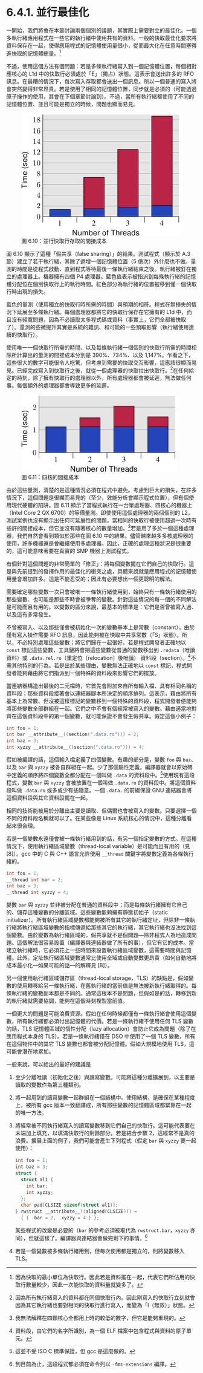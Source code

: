 # 6.4.1. 並行最佳化

一開始，我們將會在本節討論兩個個別的議題，其實際上需要對立的最佳化。一個多執行緒應用程式在一些它的執行緒中使用共有的資料。一般的快取最佳化要求將資料保存在一起，使得應用程式的記憶體使用量很小，從而最大化在任意時間塞得進快取的記憶體總量。[^譯註1]

不過，使用這個方法有個問題：若是多條執行緒寫入到一個記憶體位置，每個相對應核心的 L1d 中的快取行必須處於「E」（獨占）狀態。這表示會送出許多的 RFO 訊息。在最糟的情況下，每次寫入存取都會送出一個訊息。所以一個普通的寫入將會突然變得非常昂貴。若是使用了相同的記憶體位置，同步就是必須的（可能透過原子操作的使用，其會在下個章節討論到）。不過，當所有執行緒都使用了不同的記憶體位置、並且可能是獨立的時候，問題也顯而易見。

<figure>
  <img src="../../assets/figure-6.10.png" alt="圖 6.10：並行快取行存取的間接成本">
  <figcaption>圖 6.10：並行快取行存取的間接成本</figcaption>
</figure>

圖 6.10 顯示了這種「假共享（false sharing）」的結果。測試程式（顯示於 A.3 節）建立了若干執行緒，其除了遞增一個記憶體位置（5 億次）外什麼也不做。量測的時間是從程式啟動、直到程式等待最後一條執行緒結束之後。執行緒被釘在獨立的處理器上。機器擁有四個 P4 處理器。藍色值表示被指派到每條執行緒的記憶體分配位在個別快取行上的執行時間。紅色部分為執行緒的位置被移到僅一個快取行時出現的損失。

藍色的量測（使用獨立的快取行時所需的時間）與預期的相符。程式在無損失的情況下延展至多條執行緒。每個處理器都將它的快取行保存在它擁有的 L1d 中，而且沒有頻寬問題，因為不必讀取太多程式碼或資料（事實上，它們全都被快取了）。量測的些微提升其實是系統的雜訊、和可能的一些預取影響（執行緒使用連續的快取行）。

使用唯一一個快取行所需的時間、以及每條執行緒一個個別的快取行所需的時間相除所計算出的量測的間接成本分別是 390%、734%、以及 1,147%。乍看之下，這些很大的數字可能很令人吃驚，但考慮到需要的快取交互影響，這應該很顯而易見。已經完成寫入到快取行之後，就從一個處理器的快取拉出快取行。[^譯註2]在任何給定的時刻，除了擁有快取行的處理器以外，所有處理器都會被延遲，無法做任何事。每個額外的處理器都會導致更多的延遲。

<figure>
  <img src="../../assets/figure-6.11.png" alt="圖 6.11：四核的間接成本">
  <figcaption>圖 6.11：四核的間接成本</figcaption>
</figure>

由於這些量測，清楚的是這種情況必須在程式中避免。考慮到巨大的損失，在許多情況下，這個問題是很顯而易見的（至少，效能分析會顯示程式位置），但有個使用現代硬體的陷阱。圖 6.11 顯示了當程式執行在一台單處理器、四核心的機器上（Intel Core 2 QX 6700）的等價量測。即使使用這個處理器的兩個個別的 L2，測試案例也沒有顯示出任何可延展性的問題。當相同的快取行被使用超過一次時有些許的間接成本，但它並沒有隨著核心的數量增加。[^36]若是用了多於一個這種處理器，我們自然會看到類似於那些在圖 6.10 中的結果。儘管越來越多多核處理器的使用，許多機器還是會繼續使用多處理器。因此，正確的處理這種狀況是很重要的，這可能意味著要在真實的 SMP 機器上測試程式。

有個針對這個問題的非常簡單的「修正」：將每個變數擺在它們自己的快取行。這是與先前提到的發揮作用的最佳化的衝突之處，具體來說就是應用程式的記憶體使用量會增加許多。這是不能忍受的；因此有必要想出一個更聰明的解法。

需要確定哪些變數一次只會被唯一一條執行緒使用到，始終只有一條執行緒使用的那些變數、也可能是那些不時會被爭奪的變數。針對這些情況的每一個的不同解法是可能而且有用的。以變數的區分來說，最基本的標準是：它們是否曾被寫入過、以及這有多常發生。

不曾被寫入、以及那些僅會被初始化一次的變數基本上是常數（constant）。由於僅有寫入操作需要 RFO 訊息，因此能夠被在快取中共享常數（「S」狀態）。所以，不必特別處理這些變數；將它們歸在一起很好。若是程式開發者正確地以 `const` 標記這些變數，工具鏈將會把這些變數從普通的變數移出到 `.rodata`（唯讀資料）或 `.data.rel.ro`（重定位〔relocation〕後唯讀） 資料段（section）。[^37]不需其他特別的行為。若是出於某些理由，變數無法正確地以 `const` 標記，程式開發者能夠藉由將它們指派到一個特殊的資料段來影響它們的擺放。

當連結器構造出最後的二元檔時，它首先會附加來自所有輸入檔、具有相同名稱的資料段；那些資料段接著會以連結器腳本所決定的順序排列。這表示，藉由將所有基本上為常數、但沒被這樣標記的變數移到一個特殊的資料段，程式開發者便能夠將那些變數全部群組在一起。它們之中不會有個經常被寫入的變數。藉由適當地對齊在這個資料段中的第一個變數，就可能保證不會發生假共享。假定這個小例子：

```c
int foo = 1;
int bar __attribute__((section(".data.ro"))) = 2;
int baz = 3;
int xyzzy __attribute__((section(".data.ro"))) = 4;
```

假如被編譯的話，這個輸入檔定義了四個變數。有趣的部分是，變數 `foo` 與 `baz`、以及 `bar` 與 `xyzzy` 被各自群組在一起。少了那個屬性定義，編譯器就會以原始碼中定義的順序將四個變數全都分配在一個叫做 `.data` 的資料段中。[^38]使用現有這段程式，變數 `bar` 與 `xyzzy` 會被放置在一個叫做 `.data.ro` 的資料段中。將這個資料段叫做 `.data.ro` 或多或少有些隨意。一個 `.data.` 的前綴保證 GNU 連結器會將這個資料段與其它資料段擺在一起。

相同的技術能被用於分離出主要是讀取、但偶爾也會被寫入的變數。只要選擇一個不同的資料段名稱就可以了。在某些像是 Linux 系統核心的情況中，這種分離看起來很合理。

若是一個變數永遠僅會被一條執行緒用到的話，有另一個指定變數的方式。在這種情況下，使用執行緒區域變數（thread-local variable）是可能而且有用的（見 [8]）。gcc 中的 C 與 C++ 語言允許使用 `__thread` 關鍵字將變數定義為各條執行緒的。

```c
int foo = 1;
__thread int bar = 2;
int baz = 3;
__thread int xyzzy = 4;
```

變數 `bar` 與 `xyzzy` 並非被分配在普通的資料段中；而是每條執行緒擁有它自己的、儲存這種變數的分離區域。這些變數能夠擁有靜態初始子（static initializer）。所有執行緒區域變數都能夠被所有其它的執行緒定址，但除非一條執行緒將執行緒區域變數的指標傳遞給那些其它的執行緒，其它執行緒也沒法找到這個變數。由於變數為執行緒區域的，假共享就不是個問題––除非程式人為地造成問題。這個解法很容易設置（編譯器與連結器做了所有的事），但它有它的成本。當建立執行緒時，它必須花上一些時間來設置執行緒區域變數，這需要時間與記憶體。此外，定址執行緒區域變數通常比使用全域或自動變數更昂貴（如何自動地將成本最小化––如果可能的話––的解釋見 [8]）。

另一個使用執行緒區域儲存區（thread-local storage，TLS）的缺點是，假如變數的使用轉移給另一條執行緒，在舊執行緒的當前值是無法被新執行緒取得的。每條執行緒的變數副本都是不同的。通常這根本不是問題，但假如是的話，轉移到新的執行緒就需要協調，能夠在這個時刻複製當前值。

一個更大的問題是可能浪費資源。假如在任何時候都僅有一條執行緒會使用這個變數，所有執行緒都必須付出記憶體的代價。若是一條執行緒不使用任何 TLS 變數的話，TLS 記憶體區域的惰性分配（lazy allocation）會防止它成為問題（除了在應用程式本身的 TLS）。若是一條執行緒僅在 DSO 中使用了一個 TLS 變數，所有在這個物件中的其它 TLS 變數也都會被分配記憶體。假如大規模地使用 TLS，這可能會潛在地累加。

一般來說，可以給出的最好的建議是

1. 至少分離唯讀（初始化之後）與讀寫變數。可能將這種分離擴展到，以主要是讀取的變數作為第三種類別。
2. 將一起用到的讀寫變數一起群組在一個結構中。使用結構，是確保在某種程度上，被所有 gcc 版本一致翻譯成，所有那些變數的記憶體區域都緊靠在一起的唯一方法。
3. 將經常被不同執行緒寫入的讀寫變數移到它們自己的快取行。這可能代表要在末端加上填充，以填滿快取行的剩餘部分。若是結合步驟 2，這經常不是真的浪費。擴展上面的例子，我們可能會產生下列程式（假定 `bar` 與 `xyzzy` 要一起使用）：

    ```c
    int foo = 1;
    int baz = 3;
    struct {
      struct al1 {
        int bar;
        int xyzzy;
      };
      char pad[CLSIZE sizeof(struct al1)];
    } rwstruct __attribute__((aligned(CLSIZE))) =
      { { .bar = 2, .xyzzy = 4 } };
    ```

    某些程式的改變是必要的（`bar` 的參考必須被取代為 `rwstruct.bar`，`xyzzy` 亦同），但就這樣了。編譯器與連結器會做完剩下的事情。[^39]
4. 若是一個變數被多條執行緒用到，但每次使用都是獨立的，則將變數移入 TLS。



[^譯註1]: 因為快取的最小單位為快取行。因此若是資料擺在一起，代表它們所佔用的快取行數量較少，因此一次能快取的資料量就變多了。

[^譯註2]: 因為所有執行緒寫入的資料都在同個快取行內。因此剛寫入的快取行立刻就會因為其它執行緒也要對相同的快取行進行寫入，而變為「I（無效）」狀態。

[^36]: 我無法解釋在四顆核心全都用上時的較低的數字，但它是能夠重現的。

[^37]: 資料段，由它們的名字所識別，為一個 ELF 檔案中包含程式與資料的原子單元。

[^38]: 這並不受 ISO C 標準保證，但 gcc 是這麼做的。

[^39]: 到目前為止，這段程式都必須在命令列以 `-fms-extensions` 編譯。


